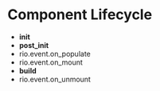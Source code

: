 # Component Lifecycle

- __init__
- __post_init__
- rio.event.on_populate
- rio.event.on_mount
- __build__
- rio.event.on_unmount



<!-- TODO -->
